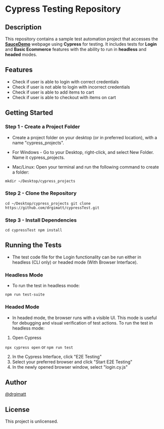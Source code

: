 # Cypress Testing Repository
## Description

This repository contains a sample test automation project that accesses the [**SauceDemo**](https://www.saucedemo.com/) webpage using **Cypress** for testing. It includes tests for **Login** and **Basic Ecommerce** features with the ability to run in **headless** and **headed** modes.

## Features

- Check if user is able to login with correct credentials
- Check if user is not able to login with incorrect credentials
- Check if user is able to add items to cart
- Check if user is able to checkout with items on cart

## Getting Started

### Step 1 - Create a Project Folder

* Create a project folder on your desktop (or in preferred location), with a name "cypress_projects".

* For Windows - Go to your Desktop, right-click, and select New Folder. Name it cypress_projects.

* Mac/Linux: Open your terminal and run the following command to create a folder:

``` mkdir ~/Desktop/cypress_projects ```

### Step 2 - Clone the Repository

``` cd ~/Desktop/cypress_projects git clone https://github.com/drgimatt/cypressTest.git ```

### Step 3 - Install Dependencies

``` cd cypressTest npm install ```

## Running the Tests

* The test code file for the Login functionality can be run either in headless (CLI only) or headed mode (With Browser Interface).

### Headless Mode

* To run the test in headless mode:

``` npm run test-suite ```

### Headed Mode

* In headed mode, the browser runs with a visible UI. This mode is useful for debugging and visual verification of test actions. To run the test in headless mode:

1. Open Cypress
   
``` npx cypress open ``` or ``` npm run test ```

2. In the Cypress Interface, click "E2E Testing"
3. Select your preferred browser and click "Start E2E Testing"
4. In the newly opened browser window, select "login.cy.js" 

## Author

[@drgimatt](https://github.com/drgimatt)

## License

This project is unlicensed.
